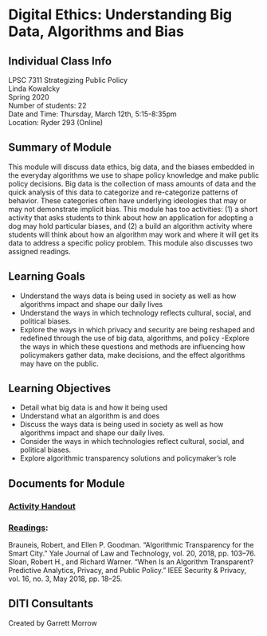 # Digital Ethics: Understanding Big Data, Algorithms and Bias

## Individual Class Info
LPSC 7311 Strategizing Public Policy
<br>
Linda Kowalcky
<br>
Spring 2020
<br>
Number of students: 22
<br>
Date and Time: Thursday, March 12th, 5:15-8:35pm
<br>
Location: Ryder 293 (Online)

## Summary of Module
This module will discuss data ethics, big data, and the biases embedded in the everyday algorithms we use to shape policy knowledge and make public policy decisions. Big data is the collection of mass amounts of data and the quick analysis of this data to categorize and re-categorize patterns of behavior. These categories often have underlying ideologies that may or may not demonstrate implicit bias. This module has too activities: (1) a short activity that asks students to think about how an application for adopting a dog may hold particular biases, and (2) a build an algorithm activity where students will think about how an algorithm may work and where it will get its data to address a specific policy problem. This module also discusses two assigned readings.

## Learning Goals
- Understand the ways data is being used in society as well as how algorithms impact and shape our daily lives
- Understand the ways in which technology reflects cultural, social, and political biases.
- Explore the ways in which privacy and security are being reshaped and redefined through the use of big data, algorithms, and policy
 -Explore the ways in which these questions and methods are influencing how policymakers gather data, make decisions, and the effect algorithms may have on the public.

## Learning Objectives
- Detail what big data is and how it being used
- Understand what an algorithm is and does
- Discuss the ways data is being used in society as well as how algorithms impact and shape our daily lives.
- Consider the ways in which technologies reflect cultural, social, and political biases.
- Explore algorithmic transparency solutions and policymaker’s role


## Documents for Module

### [Activity Handout](https://github.com/NULabNortheastern/digitalassignmentshowcase/blob/master/data-ethics/sp20-kowalcky-lpsc7311-dataethics/handout-adopt_or_not.pdf)

### [Readings](https://github.com/NULabNortheastern/digitalassignmentshowcase/tree/master/data_ethics/strategizingpublicpolicy-spring2020-kowalcky/Docs):
Brauneis, Robert, and Ellen P. Goodman. “Algorithmic Transparency for the Smart City.” Yale Journal of Law and Technology, vol. 20, 2018, pp. 103–76.<br>
Sloan, Robert H., and Richard Warner. “When Is an Algorithm Transparent? Predictive Analytics, Privacy, and Public Policy.” IEEE Security & Privacy, vol. 16, no. 3, May 2018, pp. 18–25. <br>

## DITI Consultants
Created by Garrett Morrow
